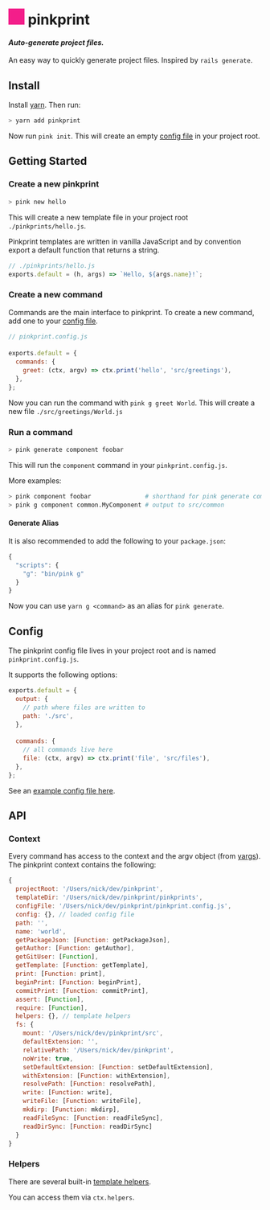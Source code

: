 # ![pink](/pink.png) pinkprint

#### _Auto-generate project files._

An easy way to quickly generate project files. Inspired by `rails generate`.

## Install

Install [yarn][yarn-install]. Then run:

```bash
> yarn add pinkprint
```

Now run `pink init`. This will create an empty [config file](#config) in your project root.

## Getting Started

### Create a new pinkprint

```bash
> pink new hello
```

This will create a new template file in your project root `./pinkprints/hello.js`.

Pinkprint templates are written in vanilla JavaScript and by convention export a
default function that returns a string.

```javascript
// ./pinkprints/hello.js
exports.default = (h, args) => `Hello, ${args.name}!`;
```

### Create a new command

Commands are the main interface to pinkprint. To create a new command, add one
to your [config file](#config).

```javascript
// pinkprint.config.js

exports.default = {
  commands: {
    greet: (ctx, argv) => ctx.print('hello', 'src/greetings'),
  },
};
```

Now you can run the command with `pink g greet World`. This will create a new
file `./src/greetings/World.js`

### Run a command

```bash
> pink generate component foobar
```

This will run the `component` command in your `pinkprint.config.js`.

More examples:

```bash
> pink component foobar               # shorthand for pink generate component
> pink g component common.MyComponent # output to src/common
```

#### Generate Alias

It is also recommended to add the following to your `package.json`:

```javascript
{
  "scripts": {
    "g": "bin/pink g"
  }
}
```

Now you can use `yarn g <command>` as an alias for `pink generate`.

## Config

The pinkprint config file lives in your project root and is named `pinkprint.config.js`.

It supports the following options:

```javascript
exports.default = {
  output: {
    // path where files are written to
    path: './src',
  },

  commands: {
    // all commands live here
    file: (ctx, argv) => ctx.print('file', 'src/files'),
  },
};
```

See an [example config file here](./pinkprint.config.js).

## API

### Context

Every command has access to the context and the argv object (from [yargs][yargs]).
The pinkprint context contains the following:

```javascript
{
  projectRoot: '/Users/nick/dev/pinkprint',
  templateDir: '/Users/nick/dev/pinkprint/pinkprints',
  configFile: '/Users/nick/dev/pinkprint/pinkprint.config.js',
  config: {}, // loaded config file
  path: '',
  name: 'world',
  getPackageJson: [Function: getPackageJson],
  getAuthor: [Function: getAuthor],
  getGitUser: [Function],
  getTemplate: [Function: getTemplate],
  print: [Function: print],
  beginPrint: [Function: beginPrint],
  commitPrint: [Function: commitPrint],
  assert: [Function],
  require: [Function],
  helpers: {}, // template helpers
  fs: {
    mount: '/Users/nick/dev/pinkprint/src',
    defaultExtension: '',
    relativePath: '/Users/nick/dev/pinkprint',
    noWrite: true,
    setDefaultExtension: [Function: setDefaultExtension],
    withExtension: [Function: withExtension],
    resolvePath: [Function: resolvePath],
    write: [Function: write],
    writeFile: [Function: writeFile],
    mkdirp: [Function: mkdirp],
    readFileSync: [Function: readFileSync],
    readDirSync: [Function: readDirSync]
  }
}
```

### Helpers

There are several built-in [template helpers](./src/template-helpers.js).

You can access them via `ctx.helpers`.

[prettier]: https://github.com/prettier/prettier
[yarn-install]: https://yarnpkg.com/lang/en/docs/install/
[yargs]: https://github.com/yargs/yargs
